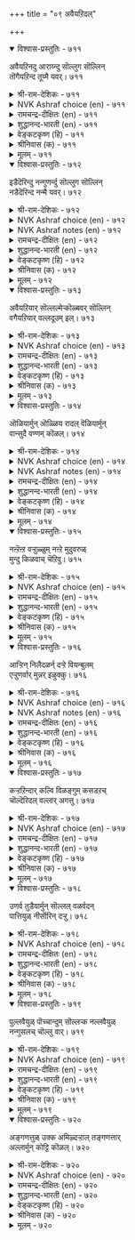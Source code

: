 +++
title = "०९ अवैयऱिदल्"

+++


<details open><summary>विश्वास-प्रस्तुतिः - ७११</summary>

अवैयऱिनदु आराय्न्दु सॊल्लुग सॊल्लिन्  
तॊगैयऱिन्द तूय्मै यवर्।       ७११
</details>

<details><summary>श्री-राम-देशिकः - ७११</summary>

अधिकारः ७२. सभास्वरूपम्  
समास्वरूपं विज्ञाय वक्तव्यार्थं विचार्य च ।  
सभायां शब्दजालज्ञैः वक्तव्यं सद्गुणान्वितैः ॥ ७११॥
</details>

<details><summary>NVK Ashraf choice (en) - ७११</summary>

०७११
Meticulous masters of words
Must judge the council before they speak.
(P.S. Sundaram), (N.V.K. Ashraf)
</details>

<details><summary>रामचन्द्र-दीक्षितः (en) - ७११</summary>

711\. avai aṟintu, ārāyntu, colluka-colliṉ  
tokai aṟinta tūymaiyavar!.

711\. Men should weigh their words in speaking when addressing an audience.  
</details>

<details><summary>शुद्धानन्द-भारती (en) - ७११</summary>

1\. அவையறிந்து ஆராய்ந்து சொல்லுக சொல்லின்  
தொகையறிந்த தூய்மை யவர்.  
The pure in thought and eloquence  
Adapt their words to audience.        711  
</details>

<details><summary>वेङ्कटकृष्ण (हि) - ७११</summary>

711
शब्द-शक्ति के ज्ञानयुत, जो हैं पावन लोग ।  
समझ सभा को, सोच कर, करना शब्द-प्रयोग ॥
</details>

<details><summary>श्रीनिवास (क) - ७११</summary>

711. मातुगळ जोडणॆयन्नु अरित शुद्दवाद तिळुवळिकॆयुळ्ळवरु सभॆय स्वभाववन्नु अरितु विचारमाडि मातनाडलि.

</details>

<details><summary>मूलम् - ७११</summary>

अवैयऱिनदु आराय्न्दु सॊल्लुग सॊल्लिऩ्
तॊगैयऱिन्द तूय्मै यवर्। ७११
</details>

<details open><summary>विश्वास-प्रस्तुतिः - ७१२</summary>

इडैदॆरिन्दु नन्गुणर्न्दु सॊल्लुग सॊल्लिन्  
नडैदॆरिन्द नन्मै यवर्।       ७१२
</details>

<details><summary>श्री-राम-देशिकः - ७१२</summary>

साभिकानां रुचिं बुद्ध्वा दोषः शब्दथियोर्यथा ।  
न ज्ञायेत तथा स्पष्टं सभायामुच्यतां वचः ॥ ७१२॥
</details>

<details><summary>NVK Ashraf choice (en) - ७१२</summary>

०७१२
Should skilled orators wish to speak,
Let them study the occasion with care. *
(P.S. Sundaram)
</details>

<details><summary>NVK Ashraf notes (en) - ७१२</summary>

७१२. (K. Krishnaswamy & Vijaya Ramkumar)'s translation is a fitting explanation: "The style and content of a speech should be in tune with the mood and atmosphere of the assembly"
</details>

<details><summary>रामचन्द्र-दीक्षितः (en) - ७१२</summary>

712\. iṭai terintu, naṉku uṇarntu, colluka- colliṉ  
naṭai terinta naṉmaiyavar!.

712\. Good people who know the value of the language they employ, must speak noting how their words are received.  
</details>

<details><summary>शुद्धानन्द-भारती (en) - ७१२</summary>

2\. இடைதெரிந்து நன்குணர்ந்து சொல்லுக சொல்லின்  
நடைதெரிந்த நன்மை யவர்.  
Who know the art of speech shall suit  
Their chosen words to time in fact.        712  
</details>

<details><summary>वेङ्कटकृष्ण (हि) - ७१२</summary>

712
शब्दों की शैली समझ, जिनको है अधिकार ।  
सभासदों का देख रुख़, बोलें स्पष्ट प्रकार ॥
</details>

<details><summary>श्रीनिवास (क) - ७१२</summary>

712. मातिन नडावळियन्नु अरित ऒळ्ळॆय गुणशालिगळु (सभॆय) अवकाशवन्नु तिळिदुकॊण्डु चॆन्नागि ग्रहिसि मातनाडलि.

</details>

<details><summary>मूलम् - ७१२</summary>

इडैदॆरिन्दु नऩ्कुणर्न्दु सॊल्लुग सॊल्लिऩ्
नडैदॆरिन्द नऩ्मै यवर्। ७१२
</details>

<details open><summary>विश्वास-प्रस्तुतिः - ७१३</summary>

अवैयऱियार् सॊल्लल्मेऱ्कॊळ्बवर् सॊल्लिन्  
वगैयऱियार् वल्लदूउम् इल्।       ७१३
</details>

<details><summary>श्री-राम-देशिकः - ७१३</summary>

सभिकानां तु रासिक्यमज्ञात्वा भाषणोद्यताः ।  
असमर्थाश्च कथने निर्विद्याश्च मताः समैः ॥ ७१३॥
</details>

<details><summary>NVK Ashraf choice (en) - ७१३</summary>

०७१३
Only poor orators, good for nothing, speak at length
Without knowing the audience. *
(P.S. Sundaram)
</details>

<details><summary>रामचन्द्र-दीक्षितः (en) - ७१३</summary>

713\. avai aṟiyār, collal mēṟkoḷpavar colliṉ  
vakai aṟiyār; vallatūum il.

713\. The learning of those who speak without taking into consideration the assembly addressed or ignorant of the art of speaking can be of no use to them.  
</details>

<details><summary>शुद्धानन्द-भारती (en) - ७१३</summary>

3\. அவையறியார் சொல்லல்மேற் கொள்பவர் சொல்லின்  
வகையறியார் வல்லதூஉம் இல்.  
They speak in vain at length who talk  
Words unversed which ears don't take.        713  
</details>

<details><summary>वेङ्कटकृष्ण (हि) - ७१३</summary>

713
उद्यत हो जो बोलने, सभा-प्रकृति से अज्ञ ।  
भाषण में असमर्थ वे, शब्द-रीति से अज्ञ ॥
</details>

<details><summary>श्रीनिवास (क) - ७१३</summary>

713. सभा तिळुवळिकॆयिल्लदॆ मातनाडलु तॊडगुववरु मातिन बगॆयन्नु अरियदवरु; अवरल्लि विद्यॆय बलिमॆयू
इरुवुदिल्ल.

</details>

<details><summary>मूलम् - ७१३</summary>

अवैयऱियार् सॊल्लल्मेऱ् कॊळ्बवर् सॊल्लिऩ्
वगैयऱियार् वल्लदूउम् इल्। ७१३
</details>

<details open><summary>विश्वास-प्रस्तुतिः - ७१४</summary>

ऒळियार्मुन् ऒळ्ळिय रादल् वॆळियार्मुन्  
वान्सुदै वण्णम् कॊळल्।       ७१४
</details>

<details><summary>श्री-राम-देशिकः - ७१४</summary>

पण्डितानां सभामध्ये स्वपाण्डित्यं प्रदर्श्यताम् ।  
मूढानां पुरतो युक्तं न पाण्डित्यप्रदर्शनम् ॥ ७१४॥
</details>

<details><summary>NVK Ashraf choice (en) - ७१४</summary>

०७१४
Before the bright, be brilliant light.
Before the dull, assume mortar white. *
( Shuddhananda Bharatiar)
</details>

<details><summary>NVK Ashraf notes (en) - ७१४</summary>

७१४. "Where ignorance is bliss, it is folly to be wise" – Gray.
</details>

<details><summary>रामचन्द्र-दीक्षितः (en) - ७१४</summary>

714\. oḷiyārmuṉ oḷḷiyar ātal! veḷiyārmuṉ  
vāṉ cutai vaṇṇam koḷal!.

714\. Before brilliant people be brilliant; before plain people be as plain as white chalk.  
</details>

<details><summary>शुद्धानन्द-भारती (en) - ७१४</summary>

4\. ஓளியார்முன் ஒள்ளிய ராதல் வெளியார்முன்  
வான்சுதை வண்ணம் கொளல்.  
Before the bright be brilliant light  
Before the muff be mortar white.        714  
</details>

<details><summary>वेङ्कटकृष्ण (हि) - ७१४</summary>

714
प्राज्ञों के सम्मुख रहो, तुम भी प्राज्ञ सुजान ।  
मूर्खों के सम्मुख बनो, चून सफेद समान ॥
</details>

<details><summary>श्रीनिवास (क) - ७१४</summary>

714. ज्ञानिगळ सभॆय मुन्दॆ ज्ञानिगळन्तॆये वर्तिसबेकु. मूर्खर (बॆळ्ळक्करिगर) मुन्दॆ, बॆप्पुतनवन्नु तोरिसबेकु.

</details>

<details><summary>मूलम् - ७१४</summary>

ऒळियार्मुऩ् ऒळ्ळिय रादल् वॆळियार्मुऩ्
वाऩ्सुदै वण्णम् कॊळल्। ७१४
</details>

<details open><summary>विश्वास-प्रस्तुतिः - ७१५</summary>

नऩ्ऱॆऩ्ऱ वऱ्ऱुळ्ळुम् नऩ्ऱे मुदुवरुळ्  
मुन्दु किळवाच् चॆऱिवु।       ७१५
</details>

<details><summary>श्री-राम-देशिकः - ७१५</summary>

ज्ञानिनां भाषणात्पूर्वं सभायां स्वीतभाषणम् ।  
अनारभ्य विनीतेन स्थितिः स्यादुत्तमो गुणः ॥ ७१५॥
</details>

<details><summary>NVK Ashraf choice (en) - ७१५</summary>

०७१५
The best amongst all good qualities
Is the modesty to holdback before elders. *
(P.S. Sundaram), (W.H. Drew and J. Lazarus)
</details>

<details><summary>रामचन्द्र-दीक्षितः (en) - ७१५</summary>

715\. 'naṉṟu' eṉṟavaṟṟuḷḷum naṉṟē-mutuvaruḷ  
muntu kiḷavāc ceṟivu.

715\. The humility to maintain silence before superiors is the best of all good qualities.  
</details>

<details><summary>शुद्धानन्द-भारती (en) - ७१५</summary>

5\. நன்றென்ற வற்றுள்ளும் நன்றே முதுவருள்  
முந்து கிளவாச் செறிவு.  
Modest restraint all good excels  
Which argues not before elders.        715  
</details>

<details><summary>वेङ्कटकृष्ण (हि) - ७१५</summary>

715
भले गुणों में है भला, ज्ञानी गुरुजन मध्य ।  
आगे बढ़ बोलें नहीं, ऐसा संयम पथ्य ॥
</details>

<details><summary>श्रीनिवास (क) - ७१५</summary>

715. ऒळ्ळॆयदॆन्दु हेळल्पडुव ऎल्ला गुणगळल्लू मिगिलादुदु बल्लवर सभॆयल्लि मुन्दागि होगि मातनाडदिरुव
विनीतगुणवे.

</details>

<details><summary>मूलम् - ७१५</summary>

नऩ्ऱॆऩ्ऱ वऱ्ऱुळ्ळुम् नऩ्ऱे मुदुवरुळ्
मुन्दु किळवाच् चॆऱिवु। ७१५
</details>

<details open><summary>विश्वास-प्रस्तुतिः - ७१६</summary>

आऱ्ऱिन् निलैदळर्न् दऱ्ऱे वियन्बुलम्  
एऱ्ऱुणर्वार् मुन्नर् इऴुक्कु।       ७१६
</details>

<details><summary>श्री-राम-देशिकः - ७१६</summary>

शास्त्रज्ञानां सभायां यो दुष्टशब्दानुदीरयेत् ।  
मुक्तिमार्गच्युतेनासौ तुल्यो दुष्यत्वमाप्नुयात् ॥ ७१६॥
</details>

<details><summary>NVK Ashraf choice (en) - ७१६</summary>

०७१६
To slip before men of wide learning
Is like slipping from the path of righteousness. *
( Shuddhananda Bharatiar)
</details>

<details><summary>NVK Ashraf notes (en) - ७१६</summary>

७१६. This is yet another couplet in Tirukkural where the interpretation of a single word could change the simile [like couplet २०]. Here the word "आऱ्ऱिन्" could mean either "path" or "river". The phrase could be read as "आऱ्ऱिल्" or "आऱ्ऱिन्" निलै तळर्न्दु अऱ्ऱे. Parimelazhagar interprets this as "spiritual path", Kalingar, Manakkudavar and Pariperumal as "righteous path" and Parithiyar alone as "river".
</details>

<details><summary>रामचन्द्र-दीक्षितः (en) - ७१६</summary>

716\. āṟṟiṉ nilaitaḷarntaṟṟē-viyaṉ pulam  
ēṟṟu, uṇarvārmuṉṉar iḻukku.

716\. To be censured by an assembly of the learned wise is like losing one’s balance while on the road to salvation.  
</details>

<details><summary>शुद्धानन्द-भारती (en) - ७१६</summary>

6\. ஆற்றின் நிலைதளர்ந் தற்றே வியன்புலம்  
ஏற்றுணர்வார் முன்னர் இழுக்கு  
Tongue-slip before the talented wise  
Is like slipping from righteous ways.        716  
</details>

<details><summary>वेङ्कटकृष्ण (हि) - ७१६</summary>

716
विद्वानों के सामने, जिनका विस्तृत ज्ञान ।  
जो पा गया कलंक, वह, योग-भ्रष्ट समान ॥
</details>

<details><summary>श्रीनिवास (क) - ७१६</summary>

716. बहुमुख ज्ञानवन्नु सम्पादिसि चिन्तिसुववर सभॆयल्लि तप्पुमाडुवुदु, ऒळ्ळॆय मार्गदल्लि नडॆदु बन्दु
इद्दक्कद्दन्तॆ, नॆलॆतप्पि कुसिद हागॆ.

</details>

<details><summary>मूलम् - ७१६</summary>

आऱ्ऱिऩ् निलैदळर्न् दऱ्ऱे वियऩ्पुलम्
एऱ्ऱुणर्वार् मुऩ्ऩर् इऴुक्कु। ७१६
</details>

<details open><summary>विश्वास-प्रस्तुतिः - ७१७</summary>

कऱ्ऱऱिन्दार् कल्वि विळङ्गुम् कसडऱच्  
चॊल्दॆरिदल् वल्लार् अगत्तु।       ७१७
</details>

<details><summary>श्री-राम-देशिकः - ७१७</summary>

शब्दतत्त्वपरिष्कारधुरीणानां सभाग्रतः ।  
अधीतशास्त्रग्रन्थानां विद्या विभ्राजते भृशम् ॥ ७१७॥
</details>

<details><summary>NVK Ashraf choice (en) - ७१७</summary>

०७१७
The scholarship of a scholar shines
In an assembly of meticulous scholars. *
(P.S. Sundaram)
</details>

<details><summary>रामचन्द्र-दीक्षितः (en) - ७१७</summary>

717\. kaṟṟu aṟintār kalvi viḷaṅkum-kacaṭu aṟac  
col terital vallār akattu.

717\. The scholarship of the learned shines brilliantly before those who can appreciate faultless speech.  
</details>

<details><summary>शुद्धानन्द-भारती (en) - ७१७</summary>

7\. கற்றறிந்தார் கல்வி விளங்கும் கசடறச்  
சொல்தெரிதல் வல்லா ரகத்து.  
The learning of the learned shines  
Valued by flawless scholar-minds.        717  
</details>

<details><summary>वेङ्कटकृष्ण (हि) - ७१७</summary>

717
निपुण पारखी शब्द के, जो हैं, उनके पास ।  
विद्वत्ता शास्त्रज्ञ की, पाती खूब प्रकाश ॥
</details>

<details><summary>श्रीनिवास (क) - ७१७</summary>

717. दोषमुक्तवाद मातुगळन्नु अरियबल्ल. बल्लवर सभॆयल्लि हलवु विदैयरितवर ज्ञानवु चॆन्नगि प्रकाशक्कॆ
बरुवुदु.

</details>

<details><summary>मूलम् - ७१७</summary>

कऱ्ऱऱिन्दार् कल्वि विळङ्गुम् कसडऱच्
चॊल्दॆरिदल् वल्लार् अगत्तु। ७१७
</details>

<details open><summary>विश्वास-प्रस्तुतिः - ७१८</summary>

उणर्व तुडैयार्मुन् सॊल्लल् वळर्वदन्  
पात्तियुळ् नीर्सॊरिन् दऱ्ऱु।       ७१८
</details>

<details><summary>श्री-राम-देशिकः - ७१८</summary>

स्वतोऽर्थग्राहिणामग्रे पण्डितोत्तमभाषणम् ।  
रूढसस्ये त्वालवाले जलसेचनवद्भवेत् ॥ ७१८॥
</details>

<details><summary>NVK Ashraf choice (en) - ७१८</summary>

०७१८
Speaking before a receptive audience
Is like watering a nursery of growing plants.
(N.V.K. Ashraf)
</details>

<details><summary>रामचन्द्र-दीक्षितः (en) - ७१८</summary>

718\. uṇarvatu uṭaiyārmuṉ collal-vaḷarvataṉ  
pāttiyuḷ nīr corintaṟṟu.

718\. Speaking before the wise is like feeding crops with water.  
</details>

<details><summary>शुद्धानन्द-भारती (en) - ७१८</summary>

8\. உணர்வ துடையார்முன் சொல்லல் வளர்வதன்  
பாத்தியுள் நீர்சொரிந் தற்று.  
To address understanding ones  
Is to water beds of growing grains.        718  
</details>

<details><summary>वेङ्कटकृष्ण (हि) - ७१८</summary>

718
बुद्धिमान के सामने, जो बोलता सुजान ।  
क्यारी बढ़ती फसल की, यथा सींचना जान ॥
</details>

<details><summary>श्रीनिवास (क) - ७१८</summary>

718. तावु तिळियबल्ल सामर्थ्यवुळ्ळवर मुन्दॆ, हेळुवुदु, स्वाभाविकवागि बॆळॆयुव ससिय पातियल्लि नीरन्नु
सुरिदन्तॆ.

</details>

<details><summary>मूलम् - ७१८</summary>

उणर्व तुडैयार्मुऩ् सॊल्लल् वळर्वदऩ्
पात्तियुळ् नीर्सॊरिन् दऱ्ऱु। ७१८
</details>

<details open><summary>विश्वास-प्रस्तुतिः - ७१९</summary>

पुल्लवैयुळ् पॊच्चान्दुम् सॊल्लऱ्क नल्लवैयुळ्  
नन्गुसलच् चॊल्लु वार्।       ७१९
</details>

<details><summary>श्री-राम-देशिकः - ७१९</summary>

विद्वत्सभायां सुश्पष्टं तत्त्वार्थकथने पटुः ।  
प्रमाद्यापि न भाषेत कुपण्डितसभाङ्गणे ॥ ७१९॥
</details>

<details><summary>NVK Ashraf choice (en) - ७१९</summary>

०७१९
Don't tell an assembly of fools even forgetfully
Things meant for the wise.
(P.S. Sundaram)
</details>

<details><summary>रामचन्द्र-दीक्षितः (en) - ७१९</summary>

719\. pul avaiyuḷ poccāntum collaṟka-nal avaiyuḷ  
naṉku celac colluvār!.

719\. Those who say good things before a good assembly should not even in forgetfulness say the same before the illiterate.  
</details>

<details><summary>शुद्धानन्द-भारती (en) - ७१९</summary>

9\. புல்லவையுள் பொச்சாந்தும் சொல்லற்க நல்லவையுள்  
நன்கு செலச்சொல்லு வார்.  
O ye who speak before the keen  
Forgetful, address not the mean.        719  
</details>

<details><summary>वेङ्कटकृष्ण (हि) - ७१९</summary>

719
सज्जन-मण्डल में करें, जो प्रभावकर बात ।  
मूर्ख-सभा में भूल भी, करें न कोई बात ॥
</details>

<details><summary>श्रीनिवास (क) - ७१९</summary>

719. ऒळ्ळॆय अरितवर सभॆयल्लि चॆन्नागि मन मुट्टुवन्तॆ मातनाडबल्ल सामर्थ्यवुळ्ळवरु, अरिविल्लदवर कूटदल्लि
मरॆतादरू मातनाडबारदु.

</details>

<details><summary>मूलम् - ७१९</summary>

पुल्लवैयुळ् पॊच्चान्दुम् सॊल्लऱ्क नल्लवैयुळ्
नऩ्कुसलच् चॊल्लु वार्। ७१९
</details>

<details open><summary>विश्वास-प्रस्तुतिः - ७२०</summary>

अङ्गणत्तुळ् उक्क अमिऴ्दऱ्ऱाल् तङ्गणत्तार्  
अल्लार्मुन् कोट्टि कॊळल्।       ७२०
</details>

<details><summary>श्री-राम-देशिकः - ७२०</summary>

स्वतुल्यज्ञानिशून्यायां सभायां ज्ञानिभाषणम् ।  
अशुद्धजलधाराग्रशीर्णामृतसमं भवेत् ॥ ७२०॥
</details>

<details><summary>NVK Ashraf choice (en) - ७२०</summary>

०७२०
To deliberate with people of dissimilar interests
Is like spilling nectar in the drain. *
(K. Kannan)
</details>

<details><summary>रामचन्द्र-दीक्षितः (en) - ७२०</summary>

720\. aṅkaṇattuḷ ukka amiḻtu aṟṟāl-tam kaṇattar  
allārmuṉ kōṭṭi koḷal!.

720\. Entering an assembly of men of unequal respectability will be like pouring nectar in an unclean courtyard.  
</details>

<details><summary>शुद्धानन्द-भारती (en) - ७२०</summary>

10\. அங்கணத்துள் உக்க அமிழ்தற்றால் தம்கணத்தார்  
அல்லார்முன் கோட்டி கொளல்.  
To hostiles who wise words utters  
Pours ambrosia into gutters.        720  
</details>

<details><summary>वेङ्कटकृष्ण (हि) - ७२०</summary>

720
यथा उँडेला अमृत है, आंगन में अपवित्र ।  
भाषण देना है वहाँ, जहाँ न गण हैं मित्र ॥
</details>

<details><summary>श्रीनिवास (क) - ७२०</summary>

720. तनगॆ हितवरल्लदवर मुन्दॆ, गोष्ठियल्लि पाल्गॊळ्ळुवुदु, अङ्गळदल्लि अमृतवन्नु चॆल्लिदन्तॆ. (व्यर्थ).
</details>

<details><summary>मूलम् - ७२०</summary>

अङ्गणत्तुळ् उक्क अमिऴ्दऱ्ऱाल् तङ्गणत्तार्
अल्लार्मुऩ् कोट्टि कॊळल्। ७२०
</details>

